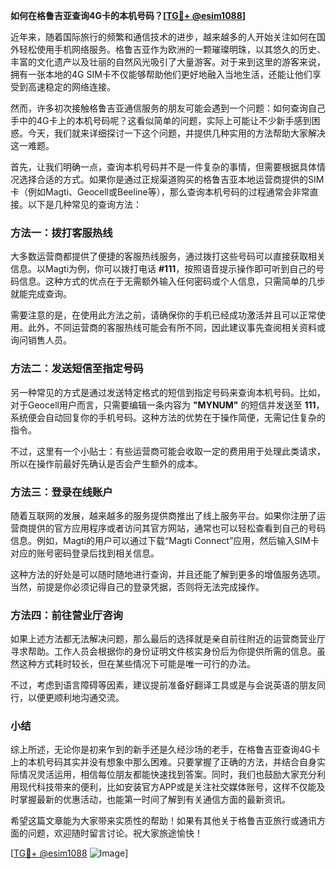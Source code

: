 **如何在格鲁吉亚查询4G卡的本机号码？[[TG💪+ @esim1088](https://t.me/s/esim1088)]**

近年来，随着国际旅行的频繁和通信技术的进步，越来越多的人开始关注如何在国外轻松使用手机网络服务。格鲁吉亚作为欧洲的一颗璀璨明珠，以其悠久的历史、丰富的文化遗产以及壮丽的自然风光吸引了大量游客。对于来到这里的游客来说，拥有一张本地的4G SIM卡不仅能够帮助他们更好地融入当地生活，还能让他们享受到高速稳定的网络连接。

然而，许多初次接触格鲁吉亚通信服务的朋友可能会遇到一个问题：如何查询自己手中的4G卡上的本机号码呢？这看似简单的问题，实际上可能让不少新手感到困惑。今天，我们就来详细探讨一下这个问题，并提供几种实用的方法帮助大家解决这一难题。

首先，让我们明确一点，查询本机号码并不是一件复杂的事情，但需要根据具体情况选择合适的方式。如果你是通过正规渠道购买的格鲁吉亚本地运营商提供的SIM卡（例如Magti、Geocell或Beeline等），那么查询本机号码的过程通常会非常直接。以下是几种常见的查询方法：

### 方法一：拨打客服热线

大多数运营商都提供了便捷的客服热线服务，通过拨打这些号码可以直接获取相关信息。以Magti为例，你可以拨打电话 **#111**，按照语音提示操作即可听到自己的号码信息。这种方式的优点在于无需额外输入任何密码或个人信息，只需简单的几步就能完成查询。

需要注意的是，在使用此方法之前，请确保你的手机已经成功激活并且可以正常使用。此外，不同运营商的客服热线可能会有所不同，因此建议事先查阅相关资料或询问销售人员。

### 方法二：发送短信至指定号码

另一种常见的方式是通过发送特定格式的短信到指定号码来查询本机号码。比如，对于Geocell用户而言，只需要编辑一条内容为 **"MYNUM"** 的短信并发送至 **111**，系统便会自动回复你的手机号码。这种方法的优势在于操作简便，无需记住复杂的指令。

不过，这里有一个小贴士：有些运营商可能会收取一定的费用用于处理此类请求，所以在操作前最好先确认是否会产生额外的成本。

### 方法三：登录在线账户

随着互联网的发展，越来越多的服务提供商推出了线上服务平台。如果你注册了运营商提供的官方应用程序或者访问其官方网站，通常也可以轻松查看到自己的号码信息。例如，Magti的用户可以通过下载“Magti Connect”应用，然后输入SIM卡对应的账号密码登录后找到相关信息。

这种方法的好处是可以随时随地进行查询，并且还能了解到更多的增值服务选项。当然，前提是你必须记得自己的登录凭据，否则将无法完成操作。

### 方法四：前往营业厅咨询

如果上述方法都无法解决问题，那么最后的选择就是亲自前往附近的运营商营业厅寻求帮助。工作人员会根据你的身份证明文件核实身份后为你提供所需的信息。虽然这种方式耗时较长，但在某些情况下可能是唯一可行的办法。

不过，考虑到语言障碍等因素，建议提前准备好翻译工具或是与会说英语的朋友同行，以便更顺利地沟通交流。

### 小结

综上所述，无论你是初来乍到的新手还是久经沙场的老手，在格鲁吉亚查询4G卡上的本机号码其实并没有想象中那么困难。只要掌握了正确的方法，并结合自身实际情况灵活运用，相信每位朋友都能快速找到答案。同时，我们也鼓励大家充分利用现代科技带来的便利，比如安装官方APP或是关注社交媒体账号，这样不仅能及时掌握最新的优惠活动，也能第一时间了解到有关通信方面的最新资讯。

希望这篇文章能为大家带来实质性的帮助！如果有其他关于格鲁吉亚旅行或通讯方面的问题，欢迎随时留言讨论。祝大家旅途愉快！

[[TG💪+ @esim1088](https://t.me/s/esim1088) ![Image](https://i.postimg.cc/4NQfJmqS/Snipaste-2025-05-13-00-14-12.png)]